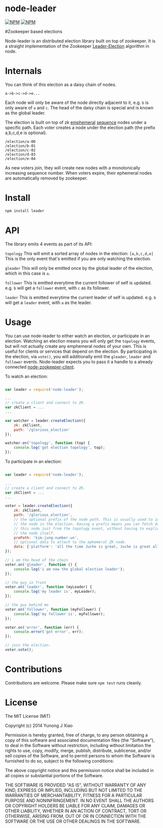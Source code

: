 node-leader
===========
[![NPM](https://nodei.co/npm/leader.png)](https://nodei.co/npm/leader/)
[![NPM](https://nodei.co/npm-dl/leader.png)](https://nodei.co/npm/leader/)

#Zookeeper based elections

Node-leader is an distributed election library built on top of zookeeper. It is
a straight implementation of the Zookeeper
[Leader-Election](http://zookeeper.apache.org/doc/trunk/recipes.html#sc_leaderElection)
algorithm in node.

# Internals
You can think of this election as a daisy chain of nodes.
```
a->b->c->d->e...
```

Each node will only be aware of the node directly adjacent to it, e.g. `b` is
only aware of `a` and `c`. The head of the daisy chain is special and is known
as the global leader.

The election is built on top of zk
[emphemeral](http://zookeeper.apache.org/doc/r3.2.1/zookeeperProgrammers.html#Ephemeral+Nodes)
[sequence](http://zookeeper.apache.org/doc/r3.2.1/zookeeperProgrammers.html#Sequence+Nodes+--+Unique+Naming)
nodes under a specific path. Each voter creates a node under the election path
(the prefix a,b,c,d,e is optional).

```
/election/a-00
/election/b-01
/election/c-02
/election/d-03
/election/e-04
```

As new voters join, they will create new nodes with a monotonically increasing
sequence number. When voters expire, their ephemeral nodes are automatically
removed by zookeeper.

# Install
```bash
npm install leader
```

# API

The library emits 4 events as part of its API:

`topology` This will emit a sorted array of nodes in the election:
`[a,b,c,d,e]` This is the only event that's emitted if you are only watching
the election.

`gleader` This will only be emitted once by the global leader of the election,
which in this case is `a`.

`follower` This is emitted everytime the current follower of self is updated.
e.g. `b` will get a `follower` event, with `c` as its follower.

`leader` This is emitted everytime the current leader of self is updated. e.g.
`b` will get a `leader` event, with `a` as the leader.


# Usage
You can use node-leader to either watch an election, or participate in an
election. Watching an election means you will only get the `topology` events,
but will not actually create any emphemeral nodes of your own. This is useful
for clients or services that depend on the election. By participating in the
election, via `vote()`, you will additionally emit the `gleader`, `leader` and
`follower` events. Node-leader expects you to pass it a handle to a already
connected
[node-zookeeper-client](https://github.com/alexguan/node-zookeeper-client.git).

To watch an election:
```javascript

var leader = require('node-leader');

...
// create a client and connect to ZK.
var zkClient = ...
...

var watcher = leader.createElection({
    zk: zkClient,
    path: '/glorious_election'
});

watcher.on('topology', function (top) {
    console.log('got election topology', top);
});
```

To participate in an election:
```javascript

var leader = require('node-leader');

...
// create a client and connect to ZK.
var zkClient = ...
...

voter = leader.createElection({
    zk: zkClient,
    path: '/glorious_election',
    // the optional prefix of the node path. This is usually used to identify
    // the node in the election. Having a prefix means you can fetch data about
    // this node just from the topology event, without having to explicitly get
    // the node itself.
    prePath: 'kim-jung-number-un',
    // optional data to attach to the ephemeral ZK node.
    data: {'platform': 'all the time Juche is great, Juche is great all the time'}
});

// i am the head of the chain
voter.on('gleader', function () {
    console.log('i am now the global election leader');
});

// the guy in front
voter.on('leader', function (myLeader) {
    console.log('my leader is', myLeader);
});

// the guy behind me
voter.on('follower', function (myFollower) {
    console.log('my follower is', myFollower);
});

voter.on('error', function (err) {
    console.error('got error', err);
});

// join the election.
voter.vote();
```

# Contributions
Contributions are welcome. Please make sure `npm test` runs cleanly.

# License
The MIT License (MIT)

Copyright (c) 2014 Yunong J Xiao

Permission is hereby granted, free of charge, to any person obtaining a copy
of this software and associated documentation files (the "Software"), to deal
in the Software without restriction, including without limitation the rights
to use, copy, modify, merge, publish, distribute, sublicense, and/or sell
copies of the Software, and to permit persons to whom the Software is
furnished to do so, subject to the following conditions:

The above copyright notice and this permission notice shall be included in
all copies or substantial portions of the Software.

THE SOFTWARE IS PROVIDED "AS IS", WITHOUT WARRANTY OF ANY KIND, EXPRESS OR
IMPLIED, INCLUDING BUT NOT LIMITED TO THE WARRANTIES OF MERCHANTABILITY,
FITNESS FOR A PARTICULAR PURPOSE AND NONINFRINGEMENT. IN NO EVENT SHALL THE
AUTHORS OR COPYRIGHT HOLDERS BE LIABLE FOR ANY CLAIM, DAMAGES OR OTHER
LIABILITY, WHETHER IN AN ACTION OF CONTRACT, TORT OR OTHERWISE, ARISING FROM,
OUT OF OR IN CONNECTION WITH THE SOFTWARE OR THE USE OR OTHER DEALINGS IN
THE SOFTWARE.
